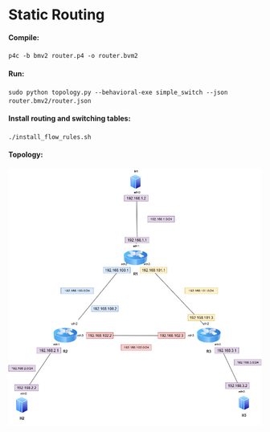 # Static Routing

#### Compile:

 `p4c -b bmv2 router.p4 -o router.bvm2`

#### Run:

 `sudo python topology.py --behavioral-exe simple_switch --json router.bmv2/router.json`

#### Install routing and switching tables:

 `./install_flow_rules.sh`

#### Topology:

 ![](routing_topo.jpg)